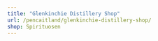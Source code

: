 ```yaml
---
title: "Glenkinchie Distillery Shop"
url: /pencaitland/glenkinchie-distillery-shop/
shop: Spirituosen
---
```

